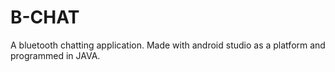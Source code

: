 # B-CHAT
A bluetooth chatting application.
Made with android studio as a platform and programmed in JAVA.
